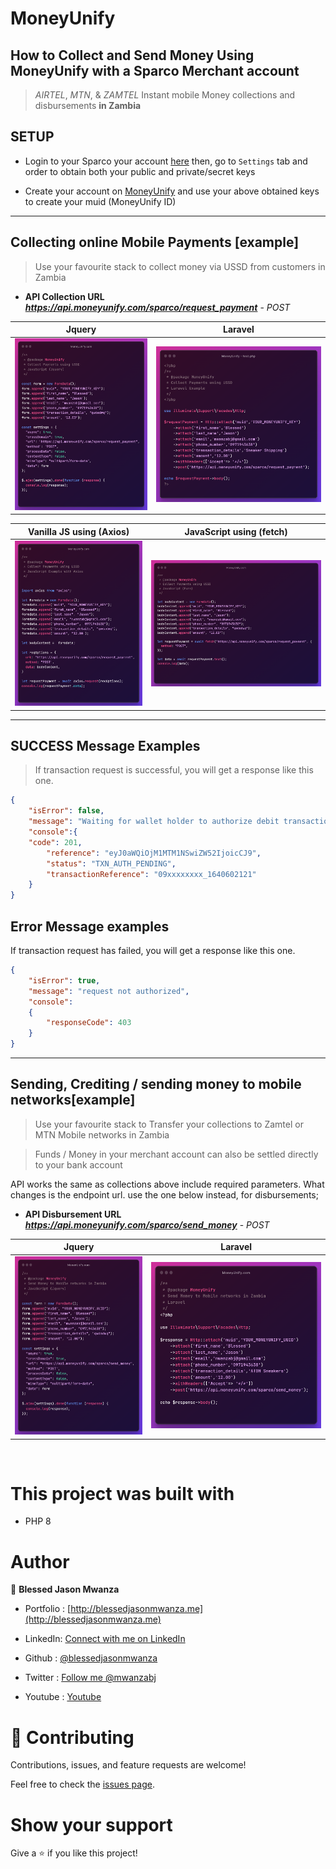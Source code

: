 # MoneyUnify

## How to Collect and Send Money Using MoneyUnify with a Sparco Merchant account

  > *AIRTEL*, *MTN*, & *ZAMTEL*  Instant mobile Money collections and disbursements **in Zambia**

 
 ## SETUP

-  Login to your Sparco your account [here](https://gateway.sparco.io/) then, go to ```Settings``` tab and   order to obtain both your public and private/secret keys


 - Create your account on [MoneyUnify](https://dashboard.moneyunify.com) and use your above obtained keys to create your  muid (MoneyUnify ID)

 <!-- - See examples in [Collect_money.php](collect_money.php) and pick from your favorite stack -->

 <!-- - You can also utilize the [Disburse / WithDraw](disburse_withdraw.php) sample file to learn how you can transfer money from your Virtual account after collection, to any mobile number. *Kindly note* After collection of payments from online clients, You'd have to wait for some 3 days or so in order to have your funds ready for disbursement. Contact the [Sparco Team](https://www.sparcopay.com/) for more information on this -->
<hr>

## Collecting online Mobile Payments [example]
> Use your favourite stack to collect money via USSD from customers in Zambia

- **API Collection URL** ***https://api.moneyunify.com/sparco/request_payment*** - *POST*

<table>
  <thead>
    <tr>
      <th>Jquery</th>
      <th>Laravel</th>
    </tr>
  </thead>
  <tbody>
    <tr>
      <td>
        <img src="./collect/JQuery.png"/>
      </td>
      <td>
        <img src="./collect/Laravel.png"/>
      </td>
    </tr>
   </tbody>
</table>


<table>
  <thead>
    <tr>
      <th>Vanilla JS using (Axios)</th>
      <th>JavaScript using (fetch)</th>
    </tr>
  </thead>
  <tbody>
    <tr>
      <td>
        <img src="./collect/js axios.png"/>
      </td>
      <td>
        <img src="./collect/JS fetch.png"/>
      </td>
    </tr>
  </tbody>
</table>





<hr />



## SUCCESS Message Examples

> If transaction request is successful, you will get a response like this one.
```json
{
    "isError": false,
    "message": "Waiting for wallet holder to authorize debit transaction.",
    "console":{
    "code": 201,
        "reference": "eyJ0aWQiOjM1MTM1NSwiZW52IjoicCJ9",
        "status": "TXN_AUTH_PENDING",
        "transactionReference": "09xxxxxxxx_1640602121"
    }
}
```

## Error Message examples

If transaction request has failed, you will get a response like this one.

```json
{
    "isError": true,
    "message": "request not authorized",
    "console":
    {
        "responseCode": 403
    }
}
```

<hr />


## Sending, Crediting / sending money to mobile networks[example]
> Use your favourite stack to Transfer your collections to Zamtel or MTN Mobile networks in Zambia

> Funds / Money in your merchant account can also be settled directly to your bank account

API works the same as collections above include required parameters. What changes is the endpoint url. use the one below instead, for disbursements;
- **API Disbursement URL** ***https://api.moneyunify.com/sparco/send_money*** - *POST*


<table>
  <thead>
    <tr>
      <th>Jquery</th>
      <th>Laravel</th>
    </tr>
  </thead>
  <tbody>
    <tr>
      <td>
        <img src="./disburse/send_money_jquery.png"/>
      </td>
      <td>
        <img src="./disburse/send_money_laravel.png"/>
      </td>
    </tr>
   </tbody>
</table>


<br />

# This project was built with

- PHP 8



# Author

👤 **Blessed Jason Mwanza**
- Portfolio : [http://blessedjasonmwanza.me](http://blessedjasonmwanza.me)

- LinkedIn: [Connect with me on LinkedIn](https://www.linkedin.com/in/blessedjasonmwanza)

- Github : [@blessedjasonmwanza](https://github.com/blessedjasonmwanza)

- Twitter : [Follow me @mwanzabj](https://twitter.com/mwanzabj)

- Youtube : [Youtube](https://www.youtube.com/@blessedjasonmwanza)

# 🤝 Contributing

Contributions, issues, and feature requests are welcome!

Feel free to check the [issues page](https://github.com/blessedjasonmwanza/MoneyUnify/issues).

# Show your support

Give a ⭐️ if you like this project!

